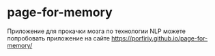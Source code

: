 # page-for-memory
Приложение для прокачки мозга по технологии NLP
можете попробовать приложение на сайте https://porfiriy.github.io/page-for-memory/
